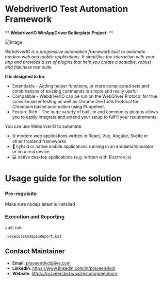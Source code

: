 # WebdriverIO Test Automation Framework

** **WebdriverIO WinAppDriver Boilerplate Project:** **

![image](https://user-images.githubusercontent.com/45095911/126864332-e99af576-6d12-4e2e-a5ab-5edb78a437f1.png)


*WebdriverIO is a progressive automation framework built to automate modern web and mobile applications. It simplifies the interaction with your app and provides a set of plugins that help you create a scalable, robust and flakiness test suite.*

**It is designed to be:**

 - Extendable - Adding helper functions, or more complicated sets and combinations of existing commands is simple and really useful
 - Compatible - WebdriverIO can be run on the WebDriver Protocol for  true cross-browser testing as well as Chrome DevTools Protocol for Chromium based automation using Puppeteer. 
 - Feature Rich - The huge variety of built-in and community plugins allows you to easily integrate and extend your setup to fulfill your requirements.

You can use WebdriverIO to automate:

 - 🌐   modern web applications written in React, Vue, Angular, Svelte
   or other frontend frameworks
 - 📱   hybrid or native mobile applications running in an
   emulator/simulator or on a real device
 - 💻   native desktop applications (e.g. written with Electron.js)

# Usage guide for the solution

### Pre-requisite

Make sure nodejs latest is installed

### Execution and Reporting

Just run:

`.\executeAndOpenReport.bat`

## Contact Maintainer

- **Email**: praveendvd@live.com
- **Linkedin**: https://www.linkedin.com/in/praveendvd/
- **Website**:  https://praveendvd.wixsite.com/greenhorn
